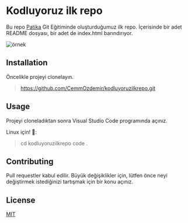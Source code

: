 # Kodluyoruz ilk repo
Bu repo [Patika](www.patika.dev) Git Eğitiminde oluşturduğumuz ilk repo. İçerisinde bir adet README dosyası, bir adet de index.html barındırıyor.

<img title="Projem" alt="örnek" src="https://git-scm.com/images/logos/1color-darkbg@2x.png">

## Installation
Öncelikle projeyi clonelayın.
> https://github.com/CemmOzdemir/kodluyoruzilkrepo.git
    
## Usage

Projeyi cloneladıktan sonra Visual Studio Code programında açınız.

Linux için! 🐧:
> cd kodluyoruzilkrepo
> code .

## Contributing

Pull requestler kabul edilir. Büyük değişiklikler için, lütfen önce neyi değiştirmek istediğinizi tartışmak için bir konu açınız.

## License

[MIT](https://choosealicense.com/licenses/mit/)

